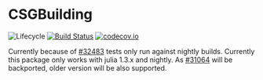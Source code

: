 # CSGBuilding

![Lifecycle](https://img.shields.io/badge/lifecycle-experimental-orange.svg)<!--
![Lifecycle](https://img.shields.io/badge/lifecycle-maturing-blue.svg)
![Lifecycle](https://img.shields.io/badge/lifecycle-stable-green.svg)
![Lifecycle](https://img.shields.io/badge/lifecycle-retired-orange.svg)
![Lifecycle](https://img.shields.io/badge/lifecycle-archived-red.svg)
![Lifecycle](https://img.shields.io/badge/lifecycle-dormant-blue.svg)
[![](https://img.shields.io/badge/docs-stable-blue.svg)](https://cserteGT3.github.io/PropertyFiles.jl/stable)
[![](https://img.shields.io/badge/docs-dev-blue.svg)](https://cserteGT3.github.io/PropertyFiles.jl/dev)-->
[![Build Status](https://travis-ci.com/cserteGT3/CSGBuilding.jl.svg?branch=master)](https://travis-ci.com/cserteGT3/CSGBuilding.jl)
[![codecov.io](http://codecov.io/github/cserteGT3/CSGBuilding.jl/coverage.svg?branch=master)](http://codecov.io/github/cserteGT3/CSGBuilding.jl?branch=master)

Currently because of  [#32483](https://github.com/JuliaLang/julia/issues/32483) tests only run against nightly builds. Currently this package only works with julia 1.3.x and nightly. As [#31064](https://github.com/JuliaLang/julia/pull/31064) will be backported, older version will be also supported.
